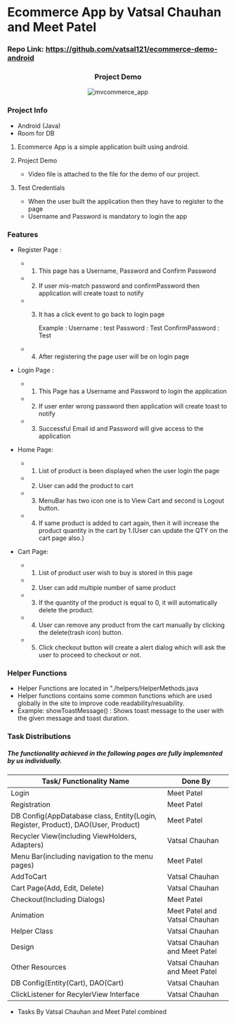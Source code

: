 # Ecommerce App by Vatsal Chauhan and Meet Patel
### Repo Link: https://github.com/vatsal121/ecommerce-demo-android
<div align="center">
    <h3>Project Demo</h3>
</div>

<div align="center" style="width: 100%">

![mvcommerce_app](mvcommerce_app.gif)

</div>

### Project Info

  - Android (Java)
  - Room for DB

1) Ecommerce App is a simple application built using android.
  
2) Project Demo
    - Video file is attached to the file for the demo of our project.
    
3) Test Credentials
    - When the user built the application then they have to register to the page 
    - Username and Password is mandatory to login the app

### Features

- Register Page : 
	- 1) This page has a Username, Password and Confirm Password 
	- 2) If user mis-match password and confirmPassword then application will create toast to notify
	- 3) It has a click event to go back to login page
			
			Example : 
			Username : test
			Password : Test
			ConfirmPassword : Test
			
	- 4) After registering the page user will be on login page 

- Login Page : 
	- 1) This Page has a Username and Password to login the application
	- 2) If user enter wrong password then application will create toast to notify
	- 3) Successful Email id and Password will give access to the application
	     

- Home Page: 
	- 1) List of product is been displayed when the user login the page
	- 2) User can add the product to cart 
	- 3) MenuBar has two icon one is to View Cart and second is Logout button.
	- 4) If same product is added to cart again, then it will increase the product quantity in the cart by 1.(User can update the QTY on the cart page also.)

- Cart Page: 
	- 1) List of product user wish to buy is stored in this page 
	- 2) User can add multiple number of same product
	- 3) If the quantity of the product is equal to 0, it will automatically delete the product.
	- 4) User can remove any product from the cart manually by clicking the delete(trash icon) button.
	- 5) Click checkout button will create a alert dialog which will ask the user to proceed to checkout or not.

### Helper Functions

- Helper Functions are located in "./helpers/HelperMethods.java
- Helper functions contains some common functions which are used globally in the site to improve code readability/resuability.
- Example: showToastMessage() : Shows toast message to the user with the given message and toast duration.


### Task Distributions

##### The functionality achieved in the following pages are fully implemented by us individually.
       
Task/ Functionality Name  | Done By 
------------- | -------------
Login  |  Meet Patel 
Registration  |  Meet Patel 
DB Config(AppDatabase class, Entity(Login, Register, Product), DAO(User, Product)  |  Meet Patel 
Recycler View(including ViewHolders, Adapters)  |  Vatsal Chauhan 
Menu Bar(including navigation to the menu pages)  |  Meet Patel 
AddToCart  |  Vatsal Chauhan
Cart Page(Add, Edit, Delete) | Vatsal Chauhan
Checkout(Including Dialogs) | Meet Patel
Animation | Meet Patel and Vatsal Chauhan
Helper Class | Vatsal Chauhan
Design | Vatsal Chauhan and Meet Patel
Other Resources | Vatsal Chauhan and Meet Patel
DB Config(Entity(Cart), DAO(Cart) | Vatsal Chauhan
ClickListener for RecylerView Interface | Vatsal Chauhan

- Tasks By Vatsal Chauhan and Meet Patel combined
